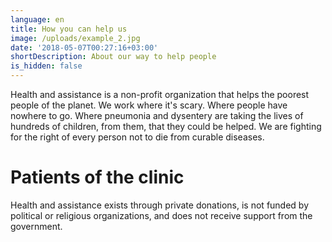 ```yaml
---
language: en
title: How you can help us
image: /uploads/example_2.jpg
date: '2018-05-07T00:27:16+03:00'
shortDescription: About our way to help people
is_hidden: false
---
```

Health and assistance is a non-profit organization that helps the poorest people of the planet. We work where it's scary. Where people have nowhere to go. Where pneumonia and dysentery are taking the lives of hundreds of children, from them, that they could be helped. We are fighting for the right of every person not to die from curable diseases.

# Patients of the clinic

Health and assistance exists through private donations, is not funded by political or religious organizations, and does not receive support from the government.
